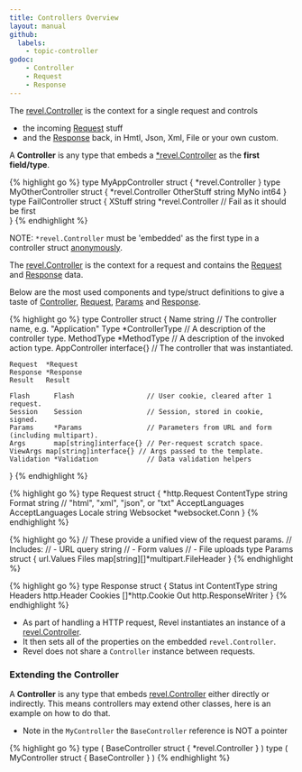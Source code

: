 ```yaml
---
title: Controllers Overview
layout: manual
github:
  labels:
    - topic-controller
godoc: 
    - Controller
    - Request
    - Response
---
```


The [revel.Controller](https://godoc.org/github.com/revel/revel#Controller) is the context for 
a single request and controls
- the incoming [Request](https://godoc.org/github.com/revel/revel#Request) stuff
- and the [Response](https://godoc.org/github.com/revel/revel#Response) back, in Hmtl, Json, Xml, File or your own custom.

A **Controller** is any type that embeds a [*revel.Controller](https://godoc.org/github.com/revel/revel#Controller) as the **first field/type**.

{% highlight go %}
type MyAppController struct {
    *revel.Controller
}
type MyOtherController struct {
    *revel.Controller
    OtherStuff string
    MyNo int64
}
type FailController struct {
    XStuff string
    *revel.Controller // Fail as it should be first    
}
{% endhighlight %}

<div class="alert alert-danger">NOTE: <code>*revel.Controller</code> must be 'embedded' as the first type in 
a controller struct <a href="https://talks.golang.org/2012/10things.slide#2">anonymously</a>.</div>

The [revel.Controller](https://godoc.org/github.com/revel/revel#Controller) is the context for a request and  contains the 
[Request](https://godoc.org/github.com/revel/revel#Request) and [Response](https://godoc.org/github.com/revel/revel#Response) data.

Below are the most used components and type/struct definitions to give a taste of 
[Controller](https://godoc.org/github.com/revel/revel#Controller), 
[Request](https://godoc.org/github.com/revel/revel#Request), 
[Params](https://godoc.org/github.com/revel/revel#Params) 
and [Response](https://godoc.org/github.com/revel/revel#Response).

{% highlight go %}
type Controller struct {
    Name          string          // The controller name, e.g. "Application"
    Type          *ControllerType // A description of the controller type.
    MethodType    *MethodType     // A description of the invoked action type.
    AppController interface{}     // The controller that was instantiated.

    Request  *Request
    Response *Response
    Result   Result

    Flash      Flash                  // User cookie, cleared after 1 request.
    Session    Session                // Session, stored in cookie, signed.
    Params     *Params                // Parameters from URL and form (including multipart).
    Args       map[string]interface{} // Per-request scratch space.
    ViewArgs map[string]interface{} // Args passed to the template.
    Validation *Validation            // Data validation helpers
}
{% endhighlight %}

{% highlight go %}
type Request struct {
    *http.Request
    ContentType string
    Format          string // "html", "xml", "json", or "txt"
    AcceptLanguages AcceptLanguages
    Locale          string
    Websocket       *websocket.Conn
}
{% endhighlight %}

{% highlight go %}
// These provide a unified view of the request params.
// Includes:
// - URL query string
// - Form values
// - File uploads
type Params struct {
    url.Values
    Files map[string][]*multipart.FileHeader
}
{% endhighlight %}

{% highlight go %}
type Response struct {
    Status      int
    ContentType string
    Headers     http.Header
    Cookies     []*http.Cookie
    Out http.ResponseWriter
}
{% endhighlight %}

- As part of handling a HTTP request, Revel instantiates an instance of a [revel.Controller](https://godoc.org/github.com/revel/revel#Controller).
- It then sets all of the properties on the embedded `revel.Controller`.
- Revel does not share a `Controller` instance between requests.

### Extending the Controller

A **Controller** is any type that embeds [revel.Controller](https://godoc.org/github.com/revel/revel#Controller) either directly or indirectly.
This means controllers may extend other classes, here is an example on how to do that. 
- Note in the `MyController` the `BaseController` reference is NOT a pointer

{% highlight go %}
type (
	BaseController struct {
		*revel.Controller
	}
)
type (
	MyController struct {
		BaseController
	}
)
{% endhighlight %}
